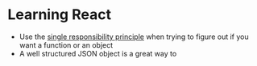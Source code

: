 
# Learning React
- Use the [single responsibility principle](https://en.wikipedia.org/wiki/Single-responsibility_principle) when trying to figure out if you want a function or an object
- A well structured JSON object is a great way to 

<!--stackedit_data:
eyJoaXN0b3J5IjpbLTE5MDgzMTI3OTddfQ==
-->